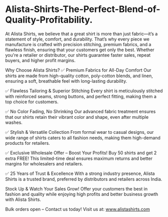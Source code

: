 # Alista-Shirts-The-Perfect-Blend-of-Quality-Profitability.
At Alista Shirts, we believe that a great shirt is more than just fabric—it’s a statement of style, comfort, and durability. That’s why every piece we manufacture is crafted with precision stitching, premium fabrics, and a flawless finish, ensuring that your customers get only the best. Whether you're a retailer or distributor, our shirts guarantee faster sales, repeat buyers, and higher profit margins.

Why Choose Alista Shirts?
✅ Premium Fabrics for All-Day Comfort
Our shirts are made from high-quality cotton, poly-cotton blends, and linen, ensuring a soft, breathable feel with long-lasting durability.

✅ Flawless Tailoring & Superior Stitching
Every shirt is meticulously stitched with reinforced seams, strong buttons, and perfect fitting, making them a top choice for customers.

✅ No Color Fading, No Shrinking
Our advanced fabric treatment ensures that our shirts retain their vibrant color and shape, even after multiple washes.

✅ Stylish & Versatile Collection
From formal wear to casual designs, our wide range of shirts caters to all fashion needs, making them high-demand products for retailers.

✅ Exclusive Wholesale Offer – Boost Your Profits!
Buy 50 shirts and get 2 extra FREE! This limited-time deal ensures maximum returns and better margins for wholesalers and retailers.

✅ 25 Years of Trust & Excellence
With a strong industry presence, Alista Shirts is a trusted brand, preferred by distributors and retailers across India.

Stock Up & Watch Your Sales Grow!
Offer your customers the best in fashion and quality while enjoying high profits and better business growth with Alista Shirts.

Bulk orders open – Contact us today!
Visit us at: www.alistashirts.com
